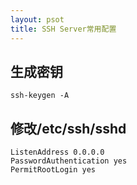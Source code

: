 ```yaml
---
layout: psot
title: SSH Server常用配置
---
```


## 生成密钥
`ssh-keygen -A`
## 修改/etc/ssh/sshd
```
ListenAddress 0.0.0.0
PasswordAuthentication yes
PermitRootLogin yes
   
```